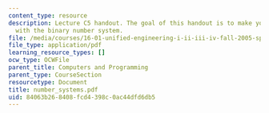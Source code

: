 ```yaml
---
content_type: resource
description: Lecture C5 handout. The goal of this handout is to make you comfortable
  with the binary number system.
file: /media/courses/16-01-unified-engineering-i-ii-iii-iv-fall-2005-spring-2006/84063b268408fcd4398c0ac44dfd6db5_number_systems.pdf
file_type: application/pdf
learning_resource_types: []
ocw_type: OCWFile
parent_title: Computers and Programming
parent_type: CourseSection
resourcetype: Document
title: number_systems.pdf
uid: 84063b26-8408-fcd4-398c-0ac44dfd6db5
---
```

